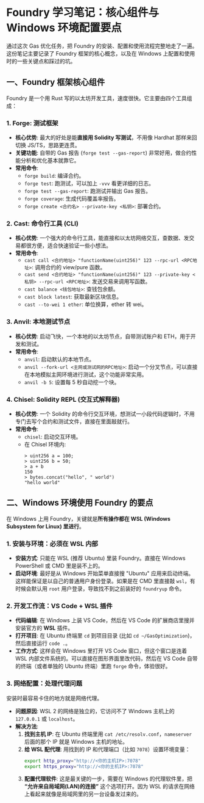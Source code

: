 # Foundry 学习笔记：核心组件与 Windows 环境配置要点

通过这次 Gas 优化任务，把 Foundry 的安装、配置和使用流程完整地走了一遍。这份笔记主要记录了 Foundry 框架的核心概念，以及在 Windows 上配置和使用时的一些关键点和踩过的坑。

## 一、Foundry 框架核心组件

Foundry 是一个用 Rust 写的以太坊开发工具，速度很快。它主要由四个工具组成：

### 1. Forge: 测试框架
* **核心优势**: 最大的好处是能**直接用 Solidity 写测试**，不用像 Hardhat 那样来回切换 JS/TS，思路更连贯。
* **关键功能**: 自带的 Gas 报告 (`forge test --gas-report`) 非常好用，做合约性能分析和优化基本就靠它。
* **常用命令**:
    * `forge build`: 编译合约。
    * `forge test`: 跑测试，可以加上 `-vvv` 看更详细的日志。
    * `forge test --gas-report`: 跑测试并输出 Gas 报告。
    * `forge coverage`: 生成代码覆盖率报告。
    * `forge create <合约名> --private-key <私钥>`: 部署合约。

### 2. Cast: 命令行工具 (CLI)
* **核心优势**: 一个强大的命令行工具，能直接和以太坊网络交互，查数据、发交易都很方便，适合快速验证一些小想法。
* **常用命令**:
    * `cast call <合约地址> "functionName(uint256)" 123 --rpc-url <RPC地址>`: 调用合约的 view/pure 函数。
    * `cast send <合约地址> "functionName(uint256)" 123 --private-key <私钥> --rpc-url <RPC地址>`: 发送交易来调用写函数。
    * `cast balance <钱包地址>`: 查钱包余额。
    * `cast block latest`: 获取最新区块信息。
    * `cast --to-wei 1 ether`: 单位换算，ether 转 wei。

### 3. Anvil: 本地测试节点
* **核心优势**: 启动飞快，一个本地的以太坊节点，自带测试账户和 ETH，用于开发和测试。
* **常用命令**:
    * `anvil`: 启动默认的本地节点。
    * `anvil --fork-url <主网或测试网的RPC地址>`: 启动一个分叉节点，可以直接在本地模拟主网环境进行测试，这个功能非常实用。
    * `anvil -b 5`: 设置每 5 秒自动挖一个块。

### 4. Chisel: Solidity REPL (交互式解释器)
* **核心优势**: 一个 Solidity 的命令行交互环境，想测试一小段代码逻辑时，不用专门去写个合约和测试文件，直接在里面敲就行。
* **常用命令**:
    * `chisel`: 启动交互环境。
    * 在 Chisel 环境内:
        ```solidity
        > uint256 a = 100;
        > uint256 b = 50;
        > a + b
        150
        > bytes.concat("hello", " world")
        "hello world"
        ```

## 二、Windows 环境使用 Foundry 的要点

在 Windows 上用 Foundry，关键就是**所有操作都在 WSL (Windows Subsystem for Linux) 里进行**。

### 1. 安装与环境：必须在 WSL 内部

* **安装方式**: 只能在 WSL (推荐 Ubuntu) 里装 Foundry。直接在 Windows PowerShell 或 CMD 里是装不上的。
* **启动环境**: 最好是从 Windows 开始菜单直接搜 "Ubuntu" 应用来启动终端。这样能保证是以自己的普通用户身份登录。如果是在 CMD 里直接敲 `wsl`，有时候会默认用 `root` 用户登录，导致找不到之前装好的 `foundryup` 命令。

### 2. 开发工作流：VS Code + WSL 插件

* **代码编辑**: 在 Windows 上装 VS Code，然后在 VS Code 的扩展商店里搜并安装官方的 **WSL** 插件。
* **打开项目**: 在 Ubuntu 终端里 `cd` 到项目目录 (比如 `cd ~/GasOptimization`)，然后直接运行 `code .`。
* **工作方式**: 这样会在 Windows 里打开 VS Code 窗口，但这个窗口是连着 WSL 内部文件系统的。可以直接在图形界面里改代码，然后在 VS Code 自带的终端（或者单独的 Ubuntu 终端）里跑 `forge` 命令，体验很好。

### 3. 网络配置：处理代理问题

安装时最容易卡住的地方就是网络代理。

* **问题原因**: WSL 2 的网络是独立的，它访问不了 Windows 主机上的 `127.0.0.1` 或 `localhost`。
* **解决方法**:
    1.  **找到主机 IP**: 在 Ubuntu 终端里用 `cat /etc/resolv.conf`，`nameserver` 后面的那个 IP 就是 Windows 主机的地址。
    2.  **给 WSL 配代理**: 用找到的 IP 和代理端口（比如 `7078`）设置环境变量：
        ```bash
        export http_proxy="http://<你的主机IP>:7078"
        export https_proxy="http://<你的主机IP>:7078"
        ```
    3.  **配置代理软件**: 这是最关键的一步，需要在 Windows 的代理软件里，把 **“允许来自局域网(LAN)的连接”** 这个选项打开。因为 WSL 的请求在网络上看起来就像是局域网里的另一台设备发过来的。

